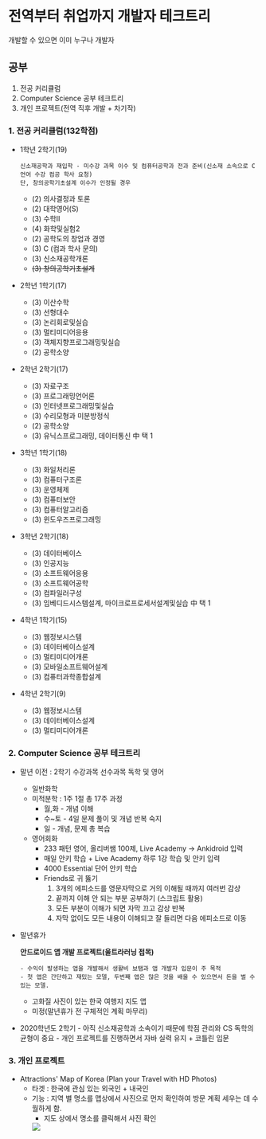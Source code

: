 # 전역부터 취업까지 개발자 테크트리
  개발할 수 있으면 이미 누구나 개발자
  ## 공부
  1. 전공 커리큘럼
  2. Computer Science 공부 테크트리
  3. 개인 프로젝트(전역 직후 개발 + 차기작)
  
### 1. 전공 커리큘럼(132학점)
  - 1학년 2학기(19)
      ```
      신소재공학과 재입학 - 미수강 과목 이수 및 컴퓨터공학과 전과 준비(신소재 소속으로 C언어 수강 컴공 학사 요청)
      단, 창의공학기초설계 이수가 인정될 경우
      ```
    - (2) 의사결정과 토론
    - (2) 대학영어(S)
    - (3) 수학Ⅱ
    - (4) 화학및실험2
    - (2) 공학도의 창업과 경영
    - (3) C (컴과 학사 문의)
    - (3) 신소재공학개론
    - ~~(3) 창의공학기초설계~~
    
  - 2학년 1학기(17)
    - (3) 이산수학
    - (3) 선형대수
    - (3) 논리회로및실습
    - (3) 멀티미디어응용
    - (3) 객체지향프로그래밍및실습
    - (2) 공학소양
  
  - 2학년 2학기(17)
    - (3) 자료구조
    - (3) 프로그래밍언어론
    - (3) 인터넷프로그래밍및실습
    - (3) 수리모형과 미분방정식
    - (2) 공학소양
    - (3) 유닉스프로그래밍, 데이터통신 中 택 1
    
  - 3학년 1학기(18)
    - (3) 화일처리론
    - (3) 컴퓨터구조론
    - (3) 운영체제
    - (3) 컴퓨터보안
    - (3) 컴퓨터알고리즘
    - (3) 윈도우즈프로그래밍
    
  - 3학년 2학기(18)
    - (3) 데이터베이스
    - (3) 인공지능
    - (3) 소프트웨어응용
    - (3) 소프트웨어공학
    - (3) 컴파일러구성
    - (3) 임베디드시스템설계, 마이크로프로세서설계및실습 中 택 1
    
  - 4학년 1학기(15)
    - (3) 웹정보시스템
    - (3) 데이터베이스설계
    - (3) 멀티미디어개론
    - (3) 모바일소프트웨어설계
    - (3) 컴퓨터과학종합설계
    
  - 4학년 2학기(9)
    - (3) 웹정보시스템
    - (3) 데이터베이스설계
    - (3) 멀티미디어개론
    
### 2. Computer Science 공부 테크트리
  - 말년 이전 : 2학기 수강과목 선수과목 독학 및 영어
    - 일반화학
    - 미적분학 : 1주 1절 총 17주 과정
      - 월,화 - 개념 이해 
      - 수~토 - 4일 문제 풀이 및 개념 반복 숙지
      - 일 - 개념, 문제 총 복습 
    - 영어회화
      - 233 패턴 영어, 올리버쌤 100제, Live Academy -> Ankidroid 입력
      - 매일 안키 학습 + Live Academy 하루 1강 학습 및 안키 입력
      - 4000 Essential 단어 안키 학습
      - Friends로 귀 뚫기
        1. 3개의 에피소드를 영문자막으로 거의 이해될 때까지 여러번 감상
        2. 끝까지 이해 안 되는 부분 공부하기 (스크립트 활용)
        3. 모든 부분이 이해가 되면 자막 끄고 감상 반복
        4. 자막 없이도 모든 내용이 이해되고 잘 들리면 다음 에피소드로 이동

   - 말년휴가
   
      **안드로이드 앱 개발 프로젝트(울트라러닝 접목)** 
      ```
      - 수익이 발생하는 앱을 개발해서 생활비 보탬과 앱 개발자 입문이 주 목적
      - 첫 앱은 간단하고 재밌는 모델, 두번째 앱은 많은 것을 배울 수 있으면서 돈을 벌 수 있는 모델.
      ```
      - 고화질 사진이 있는 한국 여행지 지도 앱
      - 미정(말년휴가 전 구체적인 계획 마무리)
      
   - 2020학년도 2학기
    - 아직 신소재공학과 소속이기 때문에 학점 관리와 CS 독학의 균형이 중요
    - 개인 프로젝트를 진행하면서 자바 실력 유지 + 코틀린 입문
### 3. 개인 프로젝트
  - Attractions' Map of Korea (Plan your Travel with HD Photos)
    - 타겟 : 한국에 관심 있는 외국인 + 내국인
    - 기능 : 지역 별 명소를 맵상에서 사진으로 먼저 확인하여 방문 계획 세우는 데 수월하게 함.
      - 지도 상에서 명소를 클릭해서 사진 확인
       <img src="https://user-images.githubusercontent.com/56381979/76139922-a18eb080-6098-11ea-972f-75d11dc2b35a.jpeg">
